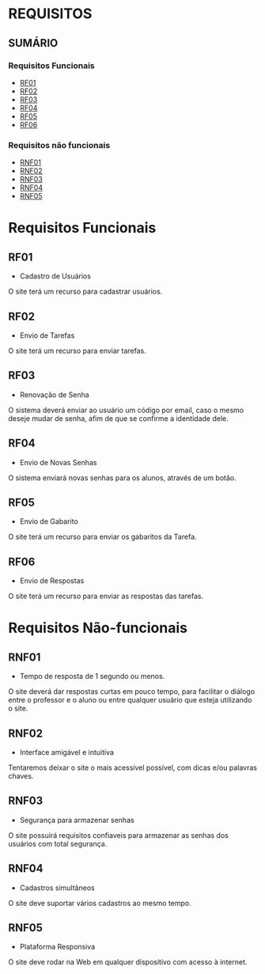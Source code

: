 # REQUISITOS

## SUMÁRIO

### Requisitos Funcionais
- [RF01](#rf01)
- [RF02](#rf02)
- [RF03](#rf03)
- [RF04](#rf04)
- [RF05](#rf05)
- [RF06](#rf06)

### Requisitos não funcionais
- [RNF01](#rnf01)
- [RNF02](#rnf02)
- [RNF03](#rnf03)
- [RNF04](#rnf04)
- [RNF05](#rnf05)

# Requisitos Funcionais

## RF01
- Cadastro de Usuários

O site terá um recurso para cadastrar usuários.

## RF02
- Envio de Tarefas

O site terá um recurso para enviar tarefas.

## RF03
- Renovação de Senha

O sistema deverá enviar ao usuário um código por email, caso o mesmo deseje mudar de senha, afim de que se confirme a identidade dele.

## RF04

- Envio de Novas Senhas

O sistema enviará novas senhas para os alunos, através de um botão.

## RF05

 - Envio de Gabarito

O site terá um recurso para enviar os gabaritos da Tarefa.

## RF06

 - Envio de Respostas

O site terá um recurso para enviar as respostas das tarefas.


# Requisitos Não-funcionais

## RNF01
- Tempo de resposta de 1 segundo ou menos.

O site deverá dar respostas curtas em pouco tempo, para facilitar o diálogo entre o professor e o aluno ou entre qualquer usuário que esteja utilizando o site.

## RNF02
- Interface amigável e intuitiva

Tentaremos deixar o site o mais acessível possível, com dicas e/ou palavras chaves.

## RNF03
- Segurança para armazenar senhas

O site possuirá requisitos confiaveis para armazenar as senhas dos usuários com total segurança.

## RNF04
- Cadastros simultâneos

O site deve suportar vários cadastros ao mesmo tempo.

## RNF05
- Plataforma Responsiva

O site deve rodar na Web em qualquer dispositivo com acesso à internet.